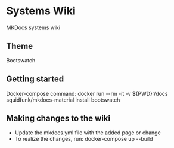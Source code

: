 # Systems Wiki

MKDocs systems wiki 

## Theme
Bootswatch 

## Getting started
Docker-compose command: docker run --rm -it -v ${PWD}:/docs squidfunk/mkdocs-material install bootswatch

## Making changes to the wiki
* Update the mkdocs.yml file with the added page or change
* To realize the changes, run: docker-compose up --build